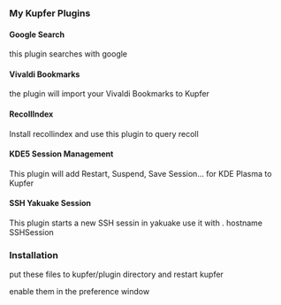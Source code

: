 ### My Kupfer Plugins

#### Google Search
this plugin searches with google

#### Vivaldi Bookmarks
the plugin will import your Vivaldi Bookmarks to Kupfer

#### RecollIndex
Install recollindex and use this plugin to query recoll

#### KDE5 Session Management
This plugin will add Restart, Suspend, Save Session... for KDE Plasma to Kupfer

#### SSH Yakuake Session
This plugin starts a new SSH sessin in yakuake
use it with
. hostname <tab> SSHSession

### Installation
put these files to kupfer/plugin directory and restart kupfer

enable them in the preference window
